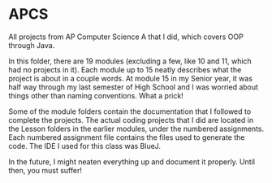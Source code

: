 # APCS
All projects from AP Computer Science A that I did, which covers OOP through Java.

In this folder, there are 19 modules (excluding a few, like 10 and 11, which had no projects in it).
Each module up to 15 neatly describes what the project is about in a couple words. At module 15 in my 
Senior year, it was half way through my last semester of High School and I was worried about things other
than naming conventions. What a prick!

Some of the module folders contain the documentation that I followed to complete the projects. The 
actual coding projects that I did are located in the Lesson folders in the earlier modules, under
the numbered assignments. Each numbered assignment file contains the files used to generate the code.
The IDE I used for this class was BlueJ.

In the future, I might neaten everything up and document it properly. Until then, you must suffer!
